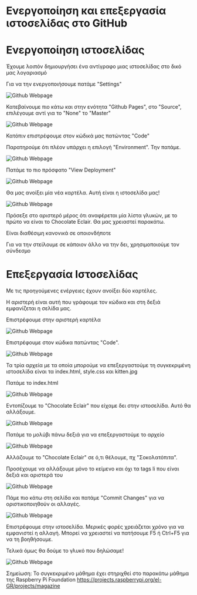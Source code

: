 # Ενεργοποίηση και επεξεργασία ιστοσελίδας στο GitHub

# Ενεργοποίηση ιστοσελίδας

Έχουμε λοιπόν δημιουργήσει ένα αντίγραφο μιας ιστοσελίδας στο δικό μας λογαριασμό

Για να την ενεργοποιήσουμε πατάμε "Settings"

![Github Webpage](github_webpage1.png)

Κατεβαίνουμε πιο κάτω και στην ενότητα "Github Pages", στο "Source",  επιλέγουμε αντί για το "None" το "Master"

![Github Webpage](github_webpage2.png)

Κατόπιν επιστρέφουμε στον κώδικά μας πατώντας "Code"

Παρατηρούμε ότι πλέον υπάρχει η επιλογή "Environment". Την πατάμε.

![Github Webpage](github_webpage3.png)

Πατάμε το πιο πρόσφατο "View Deployment"

![Github Webpage](github_webpage4.png)

Θα μας ανοίξει μία νέα καρτέλα. Αυτή είναι η ιστοσελίδα μας!

![Github Webpage](github_webpage5.png)

Πρόσεξε στο αριστερό μέρος ότι αναφέρεται μία λίστα γλυκών, με το πρώτο να είναι το Chocolate Eclair. Θα μας χρειαστεί παρακάτω.

Είναι διαθέσιμη κανονικά σε οποιονδήποτε

Για να την στείλουμε σε κάποιον άλλο να την δει, χρησιμοποιούμε τον σύνδεσμο

# Επεξεργασία Ιστοσελίδας

Με τις προηγούμενες ενέργειες έχουν ανοίξει δύο καρτέλες.

Η αριστερή είναι αυτή που γράφουμε τον κώδικα και στη δεξιά εμφανίζεται η σελίδα μας.

Επιστρέφουμε στην αριστερή καρτέλα

![Github Webpage](github_webpage6.png)

Επιστρέφουμε στον κώδικα πατώντας "Code".

![Github Webpage](github_webpage7.png)

Τα τρία αρχεία με τα οποία μπορούμε να επεξεργαστούμε τη συγκεκριμένη ιστοσελίδα είναι τα index.html, style.css και kitten.jpg

Πατάμε το index.html

![Github Webpage](github_webpage8.png)

Εντοπίζουμε το "Chocolate Eclair" που είχαμε δει στην ιστοσελίδα. Αυτό θα αλλάξουμε.

![Github Webpage](github_webpage9.png)

Πατάμε το μολύβι πάνω δεξιά για να επεξεργαστούμε το αρχείο

![Github Webpage](github_webpage10.png)

Αλλάζουμε το "Chocolate Eclair" σε ό,τι θέλουμε, πχ "Σοκολατόπιτα".

Προσέχουμε να αλλάξουμε μόνο το κείμενο και όχι τα tags li που είναι δεξιά και αριστερά του

![Github Webpage](github_webpage11.png)

Πάμε πιο κάτω στη σελίδα και πατάμε "Commit Changes" για να οριστικοποιηθούν οι αλλαγές.

![Github Webpage](github_webpage12.png)

Επιστρέφουμε στην ιστοσελίδα. Μερικές φορές χρειάζεται χρόνο για να εμφανιστεί η αλλαγή. Μπορεί να χρειαστεί να πατήσουμε F5 ή Ctrl+F5 για να τη βοηθήσουμε.

Τελικά όμως θα δούμε το γλυκό που δηλώσαμε!

![Github Webpage](github_webpage13.png)

Σημείωση: Το συγκεκριμένο μάθημα έχει στηριχθεί στο παρακάτω μάθημα της Raspberry Pi Foundation
https://projects.raspberrypi.org/el-GR/projects/magazine
